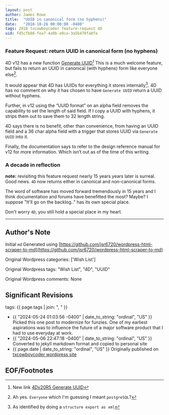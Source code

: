 ```yaml
---
layout: post
author: James Rowe
title:  "UUID in canonical form (no hyphens)"
date:   "2010-10-26 00:00:00 -0400"
tags: 2010 txcowboycoder feature-request 4D
uid: fd5cfb88-fea7-4a9b-a9ca-3a5b470fa8fa
---
```


### Feature Request: return UUID in canonical form (no hyphens)

4D v12 has a new function [Generate UUID](http://doc.4d.com/4D-Language-Reference-12/Tools/Generate-UUID.301-186324.en.html)[^1] This is a much welcome feature, but fails to return an UUID in canonical (with hyphens) form like everyone else[^2].

It would appear that 4D has UUIDs for everything it stores internally[^3]. 4D has no comment on why it has chosen to have `Generate UUID` return a UUID without hyphens.

Further, in v12 using the “UUID format” on an alpha field removes the capability to set the length of said field. If I copy a UUID with hyphens, it strips them out to save them to 32 length string.

4D says there is no benefit, other than convenience, from having an UUID field and a 36 char alpha field with a trigger that stores UUID via `Generate UUID` into it.

Finally, the documentation says to refer to the design reference manual for v12 for more information. Which isn’t out as of the time of this writing.

### A decade in reflection

**note:** revisiting this feature request nearly 15 years years later is surreal. Good news. `4D` now returns either in canonical and non-canonical forms.

The word of software has moved forward tremendously in 15 years and I think documentation and forums have benefitted the most? Maybe? I suppose "It'll go on the backlog.." has its own special place.

Don't worry `4D`, you still hold a special place in my heart.

---

## Author's Note

Initial `md` Generated using [https://github.com/jsr6720/wordpress-html-scraper-to-md](https://github.com/jsr6720/wordpress-html-scraper-to-md)

Original Wordpress categories: ['Wish List']

Original Wordpress tags: "Wish List", "4D", "UUID"

Original Wordpress comments: None

## Significant Revisions

tags: {{ page.tags | join: ", " }} <!-- todo move this somewhere -->

- {{ "2024-05-24 01:03:56 -0400" | date_to_string: "ordinal", "US" }} Picked this one post to modernize for funzies. One of my earliest aspirations was to influence the future of a major software product that I had to use everyday at work.
- {{ "2024-05-06 22:47:18 -0400" | date_to_string: "ordinal", "US" }} Converted to jekyll markdown format and copied to personal site
- {{ page.date | date_to_string: "ordinal", "US" }} Originally published on [txcowboycoder wordpress site](https://txcowboycoder.wordpress.com/2010/10/26/uuid-in-canonical-form/)

## EOF/Footnotes

[^1]: New link [4Dv20R5 Generate UUID](https://doc.4d.com/4Dv20R5/4D/20-R5/Generate-UUID.301-6817829.en.html#186330)

[^2]: Ah yes. `Everyone` which I'm guessing I meant `postgreSQL`?

[^3]: As identified by doing a `structure export as xml`